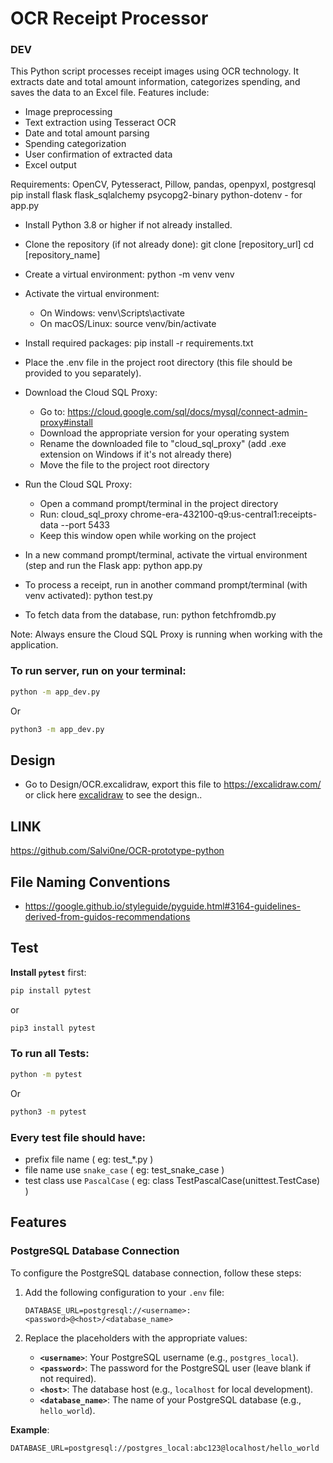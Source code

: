# OCR Receipt Processor

### DEV

This Python script processes receipt images using OCR technology. It extracts date and total amount information, categorizes spending, and saves the data to an Excel file. Features include:

- Image preprocessing
- Text extraction using Tesseract OCR
- Date and total amount parsing
- Spending categorization
- User confirmation of extracted data
- Excel output

Requirements: OpenCV, Pytesseract, Pillow, pandas, openpyxl, postgresql
pip install flask flask_sqlalchemy psycopg2-binary python-dotenv - for app.py

-  Install Python 3.8 or higher if not already installed.

-  Clone the repository (if not already done):
   git clone [repository_url]
   cd [repository_name]

-  Create a virtual environment:
   python -m venv venv

-  Activate the virtual environment:
   - On Windows: venv\Scripts\activate
   - On macOS/Linux: source venv/bin/activate

-  Install required packages:
   pip install -r requirements.txt

-  Place the .env file in the project root directory (this file should be provided to you separately).

-  Download the Cloud SQL Proxy:
   - Go to: https://cloud.google.com/sql/docs/mysql/connect-admin-proxy#install
   - Download the appropriate version for your operating system
   - Rename the downloaded file to "cloud_sql_proxy" (add .exe extension on Windows if it's not already there)
   - Move the file to the project root directory

-  Run the Cloud SQL Proxy:
   - Open a command prompt/terminal in the project directory
   - Run: cloud_sql_proxy chrome-era-432100-q9:us-central1:receipts-data --port 5433
   - Keep this window open while working on the project

-  In a new command prompt/terminal, activate the virtual environment (step and run the Flask app:
   python app.py

-  To process a receipt, run in another command prompt/terminal (with venv activated):
    python test.py

-  To fetch data from the database, run:
    python fetchfromdb.py

Note: Always ensure the Cloud SQL Proxy is running when working with the application.

### To run server, run on your terminal:

```bash
python -m app_dev.py
```
Or
```bash
python3 -m app_dev.py
```


## Design

- Go to Design/OCR.excalidraw, export this file to https://excalidraw.com/ or click here [excalidraw](https://excalidraw.com/) to see the design..

## LINK
https://github.com/Salvi0ne/OCR-prototype-python

## File Naming Conventions
- https://google.github.io/styleguide/pyguide.html#3164-guidelines-derived-from-guidos-recommendations

## Test

**Install `pytest`** first:
```bash
pip install pytest
```
or
```bash
pip3 install pytest
```

### To run all Tests:

```bash
python -m pytest
```
Or
```bash
python3 -m pytest
```

### Every test file should have:
- prefix file name ( eg: test_*.py )
- file name use `snake_case` ( eg: test_snake_case )
- test class use `PascalCase` ( eg: class TestPascalCase(unittest.TestCase) )

## Features

### PostgreSQL Database Connection

To configure the PostgreSQL database connection, follow these steps:

1. Add the following configuration to your `.env` file:

    ```plaintext
    DATABASE_URL=postgresql://<username>:<password>@<host>/<database_name>
    ```

2. Replace the placeholders with the appropriate values:
    - **`<username>`**: Your PostgreSQL username (e.g., `postgres_local`).
    - **`<password>`**: The password for the PostgreSQL user (leave blank if not required).
    - **`<host>`**: The database host (e.g., `localhost` for local development).
    - **`<database_name>`**: The name of your PostgreSQL database (e.g., `hello_world`).

**Example**:
```plaintext
DATABASE_URL=postgresql://postgres_local:abc123@localhost/hello_world
